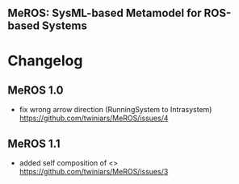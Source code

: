 ## MeROS: SysML-based Metamodel for ROS-based Systems 

# Changelog

## MeROS 1.0
* fix wrong arrow direction (RunningSystem to Intrasystem) https://github.com/twiniars/MeROS/issues/4

## MeROS 1.1
* added self composition of <<CommChannel>> https://github.com/twiniars/MeROS/issues/3

